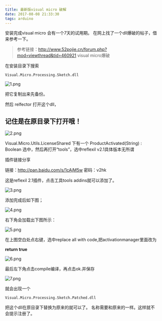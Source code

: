 ```yaml
---
title: 最新版visual micro 破解
date: 2017-08-08 21:33:30
tags: arduino
---
```


安装完成visual micro 会有一个7天的试用期。
在网上找了一个dll爆破的帖子，借来参考一下。



> 参考链接：http://www.52pojie.cn/forum.php?mod=viewthread&tid=460921  visual micro爆破

在安装目录下搜索 

`Visual.Micro.Processing.Sketch.dll`

![1.png](https://img.rayu.me/2017/08/4144619126.png)

把它复制出来先备份。

然后 relfector 打开这个dll，

## **记住是在原目录下打开哦！**

![2.png](https://img.rayu.me/2017/08/3080921199.png)


Visual.Micro.Utils.LicenseShared  下有一个 ProductActivated(String) : Boolean 
选中，然后再打开“tools”，选中reflexil v2.1具体版本无所谓

插件链接分享 

链接：http://pan.baidu.com/s/1cAjM5w 密码：v2hk

这是reflexil 2.1插件，点击工具tools addins就可以添加了。

![3.png](https://img.rayu.me/2017/08/3459621069.png)


添加完成后如下图；

![4.png](https://img.rayu.me/2017/08/360295244.png)


右下角会加载出下图所示：

![5.png](https://img.rayu.me/2017/08/1581867039.png)

在上图空白处点右键，选中replace all with code,把activationmanager里面改为

**return true**

![6.png](https://img.rayu.me/2017/08/747689246.png)

最后左下角点击compile编译，再点击ok.并保存

![7.png](https://img.rayu.me/2017/08/4290066799.png)

就会出现一个 

`Visual.Micro.Processing.Sketch.Patched.dll`

把这个dll在原目录下替换为原来的就可以了。 名称需要和原来的一样。这样就不会提示注册了。


